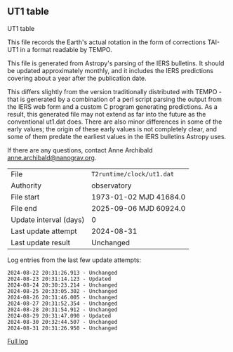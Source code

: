 
## UT1 table

UT1 table

This file records the Earth's actual rotation in the form of
corrections TAI-UT1 in a format readable by TEMPO.

This file is generated from Astropy's parsing of the IERS
bulletins. It should be updated approximately monthly, and it
includes the IERS predictions covering about a year after the
publication date.

This differs slightly from the version traditionally distributed
with TEMPO - that is generated by a combination of a perl script
parsing the output from the IERS web form and a custom C program
generating predictions. As a result, this generated file may not
extend as far into the future as the conventional ut1.dat does.
There are also minor differences in some of the early values; the
origin of these early values is not completely clear, and some of
them predate the earliest values in the IERS bulletins Astropy uses.

If there are any questions, contact Anne Archibald
<anne.archibald@nanograv.org>.

|     |     |
|:--- |:--- |
| File | `T2runtime/clock/ut1.dat` |
| Authority | observatory |
| File start | 1973-01-02 MJD 41684.0 |
| File end | 2025-09-06 MJD 60924.0 |
| Update interval (days) | 0 |
| Last update attempt | 2024-08-31 |
| Last update result | Unchanged |

Log entries from the last few update attempts:
```
2024-08-22 20:31:26.913 - Unchanged
2024-08-23 20:31:14.123 - Updated
2024-08-24 20:30:23.214 - Unchanged
2024-08-25 20:33:05.302 - Unchanged
2024-08-26 20:31:46.005 - Unchanged
2024-08-27 20:31:52.354 - Unchanged
2024-08-28 20:31:54.912 - Unchanged
2024-08-29 20:31:47.090 - Updated
2024-08-30 20:32:44.507 - Unchanged
2024-08-31 20:31:26.950 - Unchanged
```
[Full log](https://raw.githubusercontent.com/ipta/pulsar-clock-corrections/main/log/T2runtime/clock/ut1.dat.log)
